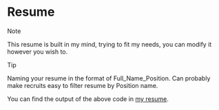 # Resume

> [!NOTE]  
> This resume is built in my mind, trying to fit my needs, you can modify it however you wish to.


> [!TIP]
> Naming your resume in the format of Full_Name_Position. Can probably make recruits easy to filter resume by Position name.

You can find the output of the above code in [my resume](Anish_Shobith_PS_Full_Stack_Developer.pdf).